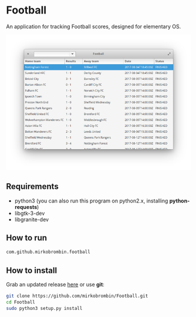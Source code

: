 # Football
An application for tracking Football scores, designed for elementary OS.

![Screenshot](screenshot.png)

## Requirements
- python3 (you can also run this program on python2.x, installing **python-requests**)
- libgtk-3-dev
- libgranite-dev


## How to run

```bash
com.github.mirkobrombin.football
```

## How to install
Grab an updated release [here](https://github.com/mirkobrombin/Football/archive/master.zip) or use **git**:

```bash
git clone https://github.com/mirkobrombin/Football.git
cd Football
sudo python3 setup.py install
```
